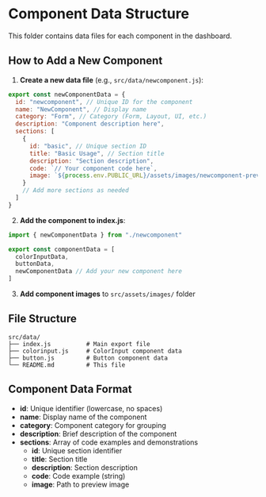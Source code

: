 # Component Data Structure

This folder contains data files for each component in the dashboard.

## How to Add a New Component

1. **Create a new data file** (e.g., `src/data/newcomponent.js`):

```javascript
export const newComponentData = {
  id: "newcomponent", // Unique ID for the component
  name: "NewComponent", // Display name
  category: "Form", // Category (Form, Layout, UI, etc.)
  description: "Component description here",
  sections: [
    {
      id: "basic", // Unique section ID
      title: "Basic Usage", // Section title
      description: "Section description",
      code: `// Your component code here`,
      image: `${process.env.PUBLIC_URL}/assets/images/newcomponent-preview.png`
    }
    // Add more sections as needed
  ]
}
```

2. **Add the component to index.js**:

```javascript
import { newComponentData } from "./newcomponent"

export const componentData = [
  colorInputData,
  buttonData,
  newComponentData // Add your new component here
]
```

3. **Add component images** to `src/assets/images/` folder

## File Structure

```
src/data/
├── index.js          # Main export file
├── colorinput.js     # ColorInput component data
├── button.js         # Button component data
└── README.md         # This file
```

## Component Data Format

- **id**: Unique identifier (lowercase, no spaces)
- **name**: Display name of the component
- **category**: Component category for grouping
- **description**: Brief description of the component
- **sections**: Array of code examples and demonstrations
  - **id**: Unique section identifier
  - **title**: Section title
  - **description**: Section description
  - **code**: Code example (string)
  - **image**: Path to preview image
